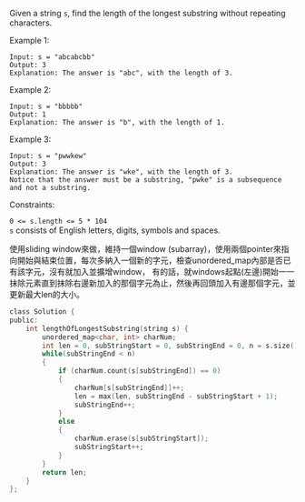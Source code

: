 Given a string ``s``, find the length of the longest substring without repeating characters.

 

Example 1:
```
Input: s = "abcabcbb"
Output: 3
Explanation: The answer is "abc", with the length of 3.
```
Example 2:
```
Input: s = "bbbbb"
Output: 1
Explanation: The answer is "b", with the length of 1.
```
Example 3:
```
Input: s = "pwwkew"
Output: 3
Explanation: The answer is "wke", with the length of 3.
Notice that the answer must be a substring, "pwke" is a subsequence and not a substring.
 ```

Constraints:  

``0 <= s.length <= 5 * 104``  
``s`` consists of English letters, digits, symbols and spaces.  
  
使用sliding window來做，維持一個window (subarray)，使用兩個pointer來指向開始與結束位置，每次多納入一個新的字元，檢查unordered_map內部是否已有該字元，沒有就加入並擴增window，
有的話，就windows起點(左邊)開始一一抹除元素直到抹除右邊新加入的那個字元為止，然後再回頭加入有邊那個字元，並更新最大len的大小。
```c
class Solution {
public:
    int lengthOfLongestSubstring(string s) {
        unordered_map<char, int> charNum;
        int len = 0, subStringStart = 0, subStringEnd = 0, n = s.size();
        while(subStringEnd < n)
        {
            if (charNum.count(s[subStringEnd]) == 0)
            {
                charNum[s[subStringEnd]]++;
                len = max(len, subStringEnd - subStringStart + 1);
                subStringEnd++;
            }
            else
            {
                charNum.erase(s[subStringStart]);
                subStringStart++;
            }
        }
        return len;
    }
};
```
